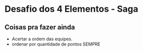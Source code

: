 # Desafio dos 4 Elementos - Saga

## Coisas pra fazer ainda

 - Acertar a ordem das equipes.
 - ordenar por quantidade de pontos SEMPRE
